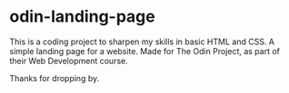 # odin-landing-page
This is a coding project to sharpen my skills in basic HTML and CSS. A simple landing page for a website. Made for The Odin Project, as part of their Web Development course.

Thanks for dropping by.